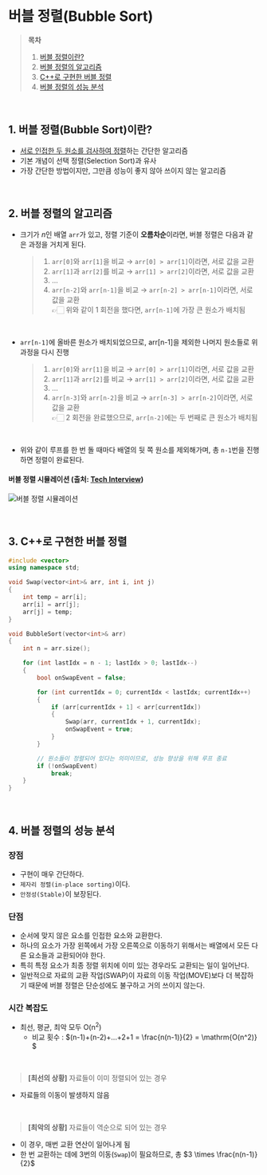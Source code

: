 # 버블 정렬(Bubble Sort)  

> **목차**  
> 1. [버블 정렬이란?](#1-버블-정렬bubble-sort이란)  
> 2. [버블 정렬의 알고리즘](#2-버블-정렬의-알고리즘)  
> 3. [C++로 구현한 버블 정렬](#3-c로-구현한-버블-정렬)  
> 4. [버블 정렬의 성능 분석](#4-버블-정렬의-성능-분석)  

<br>

## 1. 버블 정렬(Bubble Sort)이란?
- <u>서로 인접한 두 원소를 검사하여 정렬</u>하는 간단한 알고리즘
- 기본 개념이 선택 정렬(Selection Sort)과 유사
- 가장 간단한 방법이지만, 그만큼 성능이 좋지 않아 쓰이지 않는 알고리즘  

<br>

## 2. 버블 정렬의 알고리즘
- 크기가 $n$인 배열 `arr`가 있고, 정렬 기준이 **오름차순**이라면, 버블 정렬은 다음과 같은 과정을 거치게 된다.  

	> 1. `arr[0]`와 `arr[1]`을 비교 → `arr[0] > arr[1]`이라면, 서로 값을 교환
	> 2. `arr[1]`과 `arr[2]`를 비교 → `arr[1] > arr[2]`이라면, 서로 값을 교환
	> 3. ...
	> 4. `arr[n-2]`와 `arr[n-1]`을 비교 → `arr[n-2] > arr[n-1]`이라면, 서로 값을 교환  
	> 👉🏻 위와 같이 1 회전을 했다면, `arr[n-1]`에 가장 큰 원소가 배치됨  

<br>

- `arr[n-1]`에 올바른 원소가 배치되었으므로, arr[n-1]을 제외한 나머지 원소들로 위 과정을 다시 진행  

	> 1. `arr[0]`와 `arr[1]`을 비교 → `arr[0] > arr[1]`이라면, 서로 값을 교환
	> 2. `arr[1]`과 `arr[2]`를 비교 → `arr[1] > arr[2]`이라면, 서로 값을 교환
	> 3. ...
	> 4. `arr[n-3]`와 `arr[n-2]`을 비교 → `arr[n-3] > arr[n-2]`이라면, 서로 값을 교환  
	> 👉🏻 2 회전을 완료했으므로, `arr[n-2]`에는 두 번째로 큰 원소가 배치됨  

<br>

- 위와 같이 루프를 한 번 돌 때마다 배열의 뒷 쪽 원소를 제외해가며, 총 `n-1`번을 진행하면 정렬이 완료된다.  

#### 버블 정렬 시뮬레이션 (출처: [Tech Interview](https://gyoogle.dev/blog/algorithm/Bubble%20Sort.html))
![버블 정렬 시뮬레이션](https://github.com/GimunLee/tech-refrigerator/raw/master/Algorithm/resources/bubble-sort-001.gif)  

<br>

## 3. C++로 구현한 버블 정렬
```cpp
#include <vector>
using namespace std;

void Swap(vector<int>& arr, int i, int j)
{
	int temp = arr[i];
	arr[i] = arr[j];
	arr[j] = temp;
}

void BubbleSort(vector<int>& arr)
{
	int n = arr.size();

	for (int lastIdx = n - 1; lastIdx > 0; lastIdx--)
	{
		bool onSwapEvent = false;

		for (int currentIdx = 0; currentIdx < lastIdx; currentIdx++)
		{
			if (arr[currentIdx + 1] < arr[currentIdx])
			{
				Swap(arr, currentIdx + 1, currentIdx);
				onSwapEvent = true;
			}
		}

		// 원소들이 정렬되어 있다는 의미이므로, 성능 향상을 위해 루프 종료
		if (!onSwapEvent)
			break;
	}
}
```  

<br>

## 4. 버블 정렬의 성능 분석
### 장점
- 구현이 매우 간단하다.
- `제자리 정렬(in-place sorting)`이다.
- `안정성(Stable)`이 보장된다.  

### 단점
- 순서에 맞지 않은 요소를 인접한 요소와 교환한다.
- 하나의 요소가 가장 왼쪽에서 가장 오른쪽으로 이동하기 위해서는 배열에서 모든 다른 요소들과 교환되어야 한다.
- 특히 특정 요소가 최종 정렬 위치에 이미 있는 경우라도 교환되는 일이 일어난다.
- 일반적으로 자료의 교환 작업(SWAP)이 자료의 이동 작업(MOVE)보다 더 복잡하기 때문에 버블 정렬은 단순성에도 불구하고 거의 쓰이지 않는다.  

### 시간 복잡도
- 최선, 평균, 최악 모두 $\mathrm{O(n^2)}$
    - 비교 횟수 : $(n-1)+(n-2)+...+2+1 = \frac{n(n-1)}{2} = \mathrm{O(n^2)} $  

<br>

> **[최선의 상황]** 자료들이 이미 정렬되어 있는 경우
- 자료들의 이동이 발생하지 않음  

<br>

> **[최악의 상황]** 자료들이 역순으로 되어 있는 경우
- 이 경우, 매번 교환 연산이 일어나게 됨
- 한 번 교환하는 데에 3번의 이동(`Swap`)이 필요하므로, 총 $3 \times \frac{n(n-1)}{2}$